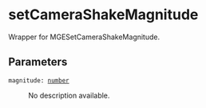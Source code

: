 # setCameraShakeMagnitude

Wrapper for MGESetCameraShakeMagnitude.

## Parameters

<dl class="describe">
<dt><code class="descname">magnitude: <a href="https://mwse.readthedocs.io/en/latest/lua/type/number.html">number</a></code></dt>
<dd>

No description available.

</dd>
</dl>

